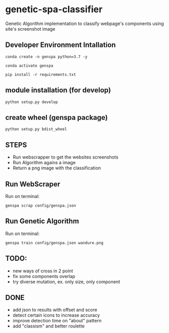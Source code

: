 # genetic-spa-classifier
Genetic Algorithm implementation to classify webpage's components using site's screenshot image

## Developer Environment Intallation

```
conda create -n genspa python=3.7 -y

conda activate genspa

pip install -r requirements.txt 
```

## module installation (for develop)

```
python setup.py develop
```

## create wheel (genspa package)

```
python setup.py bdist_wheel
```

## STEPS

* Run webscrapper to get the websites screenshots
* Run Algorithm agains a image
* Return a png image with the classification

## Run WebScraper 

Run on terminal:

```
genspa scrap config/genspa.json
```

## Run Genetic Algorithm

Run on terminal:

```
genspa train config/genspa.json wandure.png
```

## TODO:

* new ways of cross in 2 point
* fix some components overlap
* try diverse mutation, ex. only size, only component

## DONE

* add json to results with offset and score
* detect certain icons to increase accuracy
* improve detection time on "about" pattern
* add "classism" and better roulette
